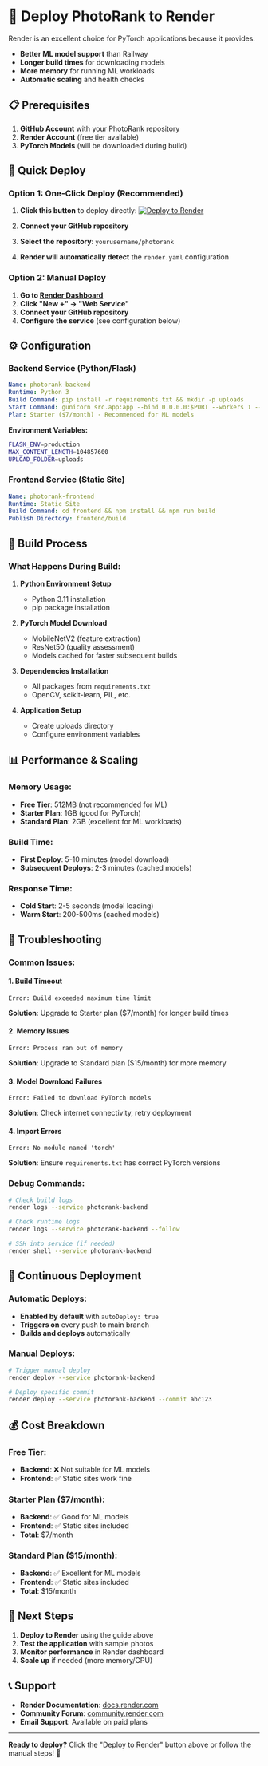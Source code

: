 # 🚀 Deploy PhotoRank to Render

Render is an excellent choice for PyTorch applications because it provides:
- **Better ML model support** than Railway
- **Longer build times** for downloading models
- **More memory** for running ML workloads
- **Automatic scaling** and health checks

## 📋 Prerequisites

1. **GitHub Account** with your PhotoRank repository
2. **Render Account** (free tier available)
3. **PyTorch Models** (will be downloaded during build)

## 🚀 Quick Deploy

### Option 1: One-Click Deploy (Recommended)

1. **Click this button** to deploy directly:
   [![Deploy to Render](https://render.com/images/deploy-to-render-button.svg)](https://render.com/deploy)

2. **Connect your GitHub repository**
3. **Select the repository**: `yourusername/photorank`
4. **Render will automatically detect** the `render.yaml` configuration

### Option 2: Manual Deploy

1. **Go to [Render Dashboard](https://dashboard.render.com/)**
2. **Click "New +" → "Web Service"**
3. **Connect your GitHub repository**
4. **Configure the service** (see configuration below)

## ⚙️ Configuration

### Backend Service (Python/Flask)

```yaml
Name: photorank-backend
Runtime: Python 3
Build Command: pip install -r requirements.txt && mkdir -p uploads
Start Command: gunicorn src.app:app --bind 0.0.0.0:$PORT --workers 1 --timeout 300
Plan: Starter ($7/month) - Recommended for ML models
```

**Environment Variables:**
```bash
FLASK_ENV=production
MAX_CONTENT_LENGTH=104857600
UPLOAD_FOLDER=uploads
```

### Frontend Service (Static Site)

```yaml
Name: photorank-frontend
Runtime: Static Site
Build Command: cd frontend && npm install && npm run build
Publish Directory: frontend/build
```

## 🔧 Build Process

### What Happens During Build:

1. **Python Environment Setup**
   - Python 3.11 installation
   - pip package installation

2. **PyTorch Model Download**
   - MobileNetV2 (feature extraction)
   - ResNet50 (quality assessment)
   - Models cached for faster subsequent builds

3. **Dependencies Installation**
   - All packages from `requirements.txt`
   - OpenCV, scikit-learn, PIL, etc.

4. **Application Setup**
   - Create uploads directory
   - Configure environment variables

## 📊 Performance & Scaling

### Memory Usage:
- **Free Tier**: 512MB (not recommended for ML)
- **Starter Plan**: 1GB (good for PyTorch)
- **Standard Plan**: 2GB (excellent for ML workloads)

### Build Time:
- **First Deploy**: 5-10 minutes (model download)
- **Subsequent Deploys**: 2-3 minutes (cached models)

### Response Time:
- **Cold Start**: 2-5 seconds (model loading)
- **Warm Start**: 200-500ms (cached models)

## 🚨 Troubleshooting

### Common Issues:

#### 1. **Build Timeout**
```
Error: Build exceeded maximum time limit
```
**Solution**: Upgrade to Starter plan ($7/month) for longer build times

#### 2. **Memory Issues**
```
Error: Process ran out of memory
```
**Solution**: Upgrade to Standard plan ($15/month) for more memory

#### 3. **Model Download Failures**
```
Error: Failed to download PyTorch models
```
**Solution**: Check internet connectivity, retry deployment

#### 4. **Import Errors**
```
Error: No module named 'torch'
```
**Solution**: Ensure `requirements.txt` has correct PyTorch versions

### Debug Commands:

```bash
# Check build logs
render logs --service photorank-backend

# Check runtime logs
render logs --service photorank-backend --follow

# SSH into service (if needed)
render shell --service photorank-backend
```

## 🔄 Continuous Deployment

### Automatic Deploys:
- **Enabled by default** with `autoDeploy: true`
- **Triggers on** every push to main branch
- **Builds and deploys** automatically

### Manual Deploys:
```bash
# Trigger manual deploy
render deploy --service photorank-backend

# Deploy specific commit
render deploy --service photorank-backend --commit abc123
```

## 💰 Cost Breakdown

### Free Tier:
- **Backend**: ❌ Not suitable for ML models
- **Frontend**: ✅ Static sites work fine

### Starter Plan ($7/month):
- **Backend**: ✅ Good for ML models
- **Frontend**: ✅ Static sites included
- **Total**: $7/month

### Standard Plan ($15/month):
- **Backend**: ✅ Excellent for ML models
- **Frontend**: ✅ Static sites included
- **Total**: $15/month

## 🎯 Next Steps

1. **Deploy to Render** using the guide above
2. **Test the application** with sample photos
3. **Monitor performance** in Render dashboard
4. **Scale up** if needed (more memory/CPU)

## 📞 Support

- **Render Documentation**: [docs.render.com](https://docs.render.com/)
- **Community Forum**: [community.render.com](https://community.render.com/)
- **Email Support**: Available on paid plans

---

**Ready to deploy?** Click the "Deploy to Render" button above or follow the manual steps! 🚀
